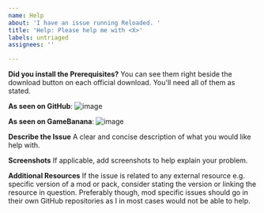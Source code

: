 ```yaml
---
name: Help
about: 'I have an issue running Reloaded. '
title: 'Help: Please help me with <X>'
labels: untriaged
assignees: ''

---
```


**Did you install the Prerequisites?**
You can see them right beside the download button on each official download. 
You'll need all of them as stated.

**As seen on GitHub**:
![image](https://user-images.githubusercontent.com/6697380/90259427-e71e8900-de41-11ea-87aa-0ff27cf5e486.png)

**As seen on GameBanana**:
![image](https://user-images.githubusercontent.com/6697380/90259465-f8679580-de41-11ea-9ef9-08eb3e9c4a2e.png)

**Describe the Issue**
A clear and concise description of what you would like help with.

**Screenshots**
If applicable, add screenshots to help explain your problem.

**Additional Resources**
If the issue is related to any external resource e.g. specific version of a mod or pack, consider stating the version or linking the resource in question. Preferably though, mod specific issues should go in their own GitHub repositories as I in most cases would not be able to help.
